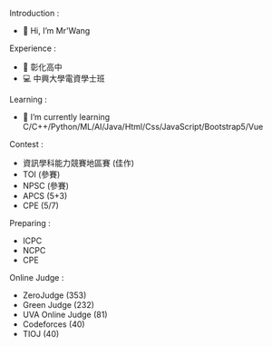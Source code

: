 Introduction :
- 👋 Hi, I’m Mr'Wang

Experience :                                                      
- 🥇 彰化高中                                                
- 💻 中興大學電資學士班

Learning : 
- 🌱 I’m currently learning C/C++/Python/ML/AI/Java/Html/Css/JavaScript/Bootstrap5/Vue

Contest :
- 資訊學科能力競賽地區賽 (佳作)
- TOI (參賽)
- NPSC (參賽)
- APCS (5+3)
- CPE (5/7)

Preparing :
- ICPC
- NCPC
- CPE

Online Judge :
- ZeroJudge (353) 
- Green Judge (232)
- UVA Online Judge (81)
- Codeforces (40)
- TIOJ (40)
